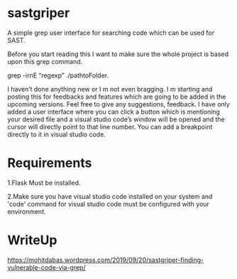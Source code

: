 # sastgriper
A simple grep user interface for searching code which can be used for SAST.

Before you start reading this I want to make sure the whole project is based upon this grep command.

grep -irnE  “regexp” ./pathtoFolder. 

I haven’t done anything new or I m not even bragging. I m starting and posting this for feedbacks and features which are going to be added in the upcoming versions. Feel free to give any suggestions, feedback.
I have only added a user interface where you can click a button which is mentioning your desired file and a visual studio code’s window will be opened and the cursor will directly point to that line number. You can add a breakpoint directly to it in visual studio code.

# Requirements

1.Flask Must be installed.

2.Make sure you have visual studio code installed on your system and 'code' command for visual studio code must be configured with your environment.

# WriteUp

https://mohitdabas.wordpress.com/2019/09/20/sastgriper-finding-vulnerable-code-via-grep/
